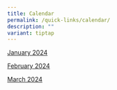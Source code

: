 ```yaml
---
title: Calendar
permalink: /quick-links/calendar/
description: ""
variant: tiptap
---
```

<p></p><p><a href="/files/2024_January_Calendar_Webpage.pdf" rel="noopener noreferrer nofollow" target="_blank">January 2024</a></p><p><a href="/files/2024_February_Calendar_Webpage.pdf" rel="noopener noreferrer nofollow" target="_blank">February 2024</a></p><p><a href="/files/2024_March_Calendar_Webpage.pdf" rel="noopener noreferrer nofollow" target="_blank">March 2024</a></p><p></p><p></p><p></p>